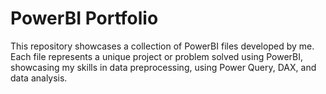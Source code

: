 # PowerBI Portfolio
This repository showcases a collection of PowerBI files developed by me. Each file represents a unique project or problem solved using PowerBI, showcasing my skills in data preprocessing, using Power Query, DAX, and data analysis.
